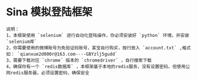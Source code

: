 Sina 模拟登陆框架<br>
================
    说明：
    1，本框架使用 `selenium` 进行自动化登陆操作，你必须安装好 `python` 环境，并安装 `selenium库` 
    2，你需要使用的微博账号为免验证码账号，某宝自行购买，按行放入 `account.txt` ,格式如： `qianxue2d000r@163.com----GBYzlj5gudd` 
    3，需要下载对应 `chrome` 版本的 `chromedriver` ，自行搜索下载
    4，确保你有一个 `redis数据库` ，本框架基于本地的redis服务，没有设置密码，但使用公网redis服务器，必须设置密码，确保安全
